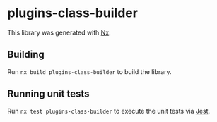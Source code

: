 # plugins-class-builder

This library was generated with [Nx](https://nx.dev).

## Building

Run `nx build plugins-class-builder` to build the library.

## Running unit tests

Run `nx test plugins-class-builder` to execute the unit tests via [Jest](https://jestjs.io).

